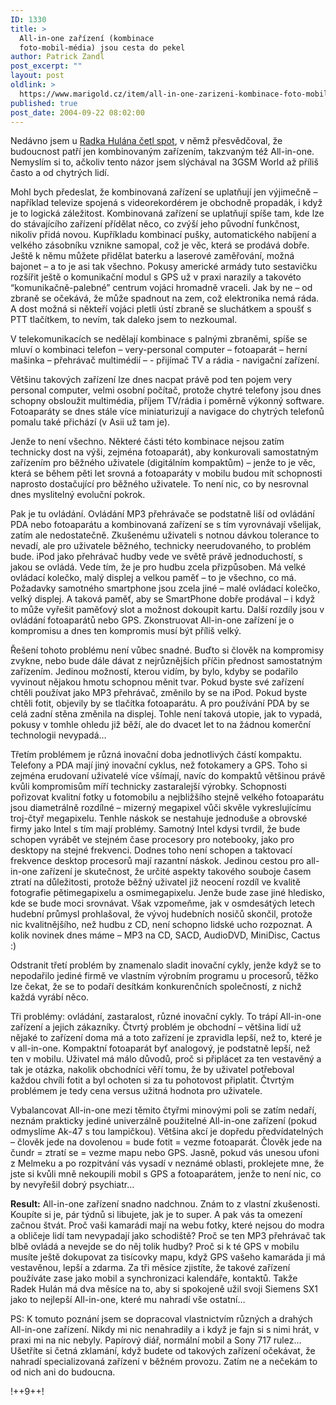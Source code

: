 ```yaml
---
ID: 1330
title: >
  All-in-one zařízení (kombinace
  foto-mobil-média) jsou cesta do pekel
author: Patrick Zandl
post_excerpt: ""
layout: post
oldlink: >
  https://www.marigold.cz/item/all-in-one-zarizeni-kombinace-foto-mobil-media-jsou-cesta-do-pekel
published: true
post_date: 2004-09-22 08:02:00
---
```

<p>
Nedávno jsem u <a href="http://hulan.info/blog/item/budoucnost-je-v-all-in-one-zarizenich">Radka Hulána četl spot</a>, v němž přesvědčoval, že budoucnost patří jen kombinovaným zařízením, takzvaným též All-in-one. Nemyslím si to, ačkoliv tento názor jsem slýchával na 3GSM World až příliš často a od chytrých lidí. </p>

<p>
Mohl bych předeslat, že kombinovaná zařízení se uplatňují jen výjimečně – například televize spojená s videorekordérem je obchodně propadák, i když je to logická záležitost. Kombinovaná zařízení se uplatňují spíše tam, kde lze do stávajícího zařízení přídělat něco, co zvýší jeho původní funkčnost, nikoliv přidá novou. Kupříkladu kombinací pušky, automatického nabíjení a velkého zásobníku vznikne samopal, což je věc, která se prodává dobře. Ještě k němu můžete přidělat baterku a laserové zaměřování, možná bajonet – a to je asi tak všechno. Pokusy americké armády tuto sestavičku rozšířit ještě o komunikační modul s GPS už v praxi narazily a takovéto &#8220;komunikačně-palebné&#8221; centrum vojáci hromadně vraceli. Jak by ne – od zbraně se očekává, že může spadnout na zem, což elektronika nemá ráda. A dost možná si někteří vojáci pletli ústí zbraně se sluchátkem a spoušť s PTT tlačítkem, to nevím, tak daleko jsem to nezkoumal.</p>

<p>
V telekomunikacích se nedělají kombinace s palnými zbraněmi, spíše se mluví o kombinaci telefon – very-personal computer – fotoaparát – herní mašinka – přehrávač multimédií – - přijímač TV a rádia - navigační zařízení. </p>

<p>
Většinu takových zařízení lze dnes nacpat právě pod ten pojem very personal computer, velmi osobní počítač, protože chytré telefony jsou dnes schopny obsloužit multimédia, příjem TV/rádia i poměrně výkonný software. Fotoaparáty se dnes stále více miniaturizují a navigace do chytrých telefonů pomalu také přichází (v Asii už tam je).</p>

<p>
Jenže to není všechno. Některé části této kombinace nejsou zatím technicky dost na výši, zejména fotoaparát), aby konkurovali samostatným zařízením pro běžného uživatele (digitálním kompaktům) – jenže to je věc, která se během pěti let srovná a fotoaparáty v mobilu budou mít schopnosti naprosto dostačující pro běžného uživatele. To není nic, co by nesrovnal dnes myslitelný evoluční pokrok.
</p>

<!--more--><p>
Pak je tu ovládání. Ovládání MP3 přehrávače se podstatně liší od ovládání PDA nebo fotoaparátu a kombinovaná zařízení se s tím vyrovnávají všelijak, zatím ale nedostatečně. Zkušenému uživateli s notnou dávkou tolerance to nevadí, ale pro uživatele běžného, technicky neerudovaného, to problém bude. iPod jako přehrávač hudby vede ve světě právě jednoduchostí, s jakou se ovládá. Vede tím, že je pro hudbu zcela přizpůsoben. Má velké ovládací kolečko, malý displej a velkou paměť – to je všechno, co má. Požadavky samotného smartphone jsou zcela jiné – malé ovládací kolečko, velký displej. A taková paměť, aby se SmartPhone dobře prodával – i když to může vyřešit paměťový slot a možnost dokoupit kartu. Další rozdíly jsou v ovládání fotoaparátů nebo GPS. Zkonstruovat All-in-one zařízení je o kompromisu a dnes ten kompromis musí být příliš velký. </p>

<p>
Řešení tohoto problému není vůbec snadné. Buďto si člověk na kompromisy zvykne, nebo bude dále dávat z nejrůznějších příčin přednost samostatným zařízením. Jedinou možností, kterou vidím, by bylo, kdyby se podařilo vyvinout nějakou hmotu schopnou měnit tvar. Pokud byste své zařízení chtěli používat jako MP3 přehrávač, změnilo by se na iPod. Pokud byste chtěli fotit, objevily by se tlačítka fotoaparátu. A pro používání PDA by se celá zadní stěna změnila na displej. Tohle není taková utopie, jak to vypadá, pokusy v tomhle ohledu již běží, ale do dvacet let to na žádnou komerční technologii nevypadá…</p>

<p>
Třetím problémem je různá inovační doba jednotlivých částí kompaktu.  Telefony a PDA mají jiný inovační cyklus, než fotokamery a GPS. Toho si zejména erudovaní uživatelé více všímají, navíc do kompaktů většinou právě kvůli kompromisům míří technicky zastaralejší výrobky. Schopnosti pořizovat kvalitní fotky u fotomobilu a nejbližšího stejně velkého fotoaparátu jsou diametrálně rozdílné – mizerný megapixel vůči skvěle vykreslujícímu troj-čtyř megapixelu. Tenhle náskok se nestahuje jednoduše a obrovské firmy jako Intel s tím mají problémy. Samotný Intel kdysi tvrdil, že bude schopen vyrábět ve stejném čase procesory pro notebooky, jako pro desktopy na stejné frekvenci. Dodnes toho není schopen a taktovací frekvence desktop procesorů mají razantní náskok. Jedinou cestou pro all-in-one zařízení je skutečnost, že určité aspekty takového souboje časem ztratí na důležitosti, protože běžný uživatel již neocení rozdíl ve kvalitě fotografie pětimegapixelu a osmimegapixelu. Jenže bude zase jiné hledisko, kde se bude moci srovnávat. Však vzpomeňme, jak v osmdesátých letech hudební průmysl prohlašoval, že vývoj hudebních nosičů skončil, protože nic kvalitnějšího, než hudbu z CD, není schopno lidské ucho rozpoznat. A kolik novinek dnes máme – MP3 na CD, SACD, AudioDVD, MiniDisc, Cactus :)</p>

<p>
Odstranit třetí problém by znamenalo sladit inovační cykly, jenže když se to nepodařilo jediné firmě ve vlastním výrobním programu u procesorů, těžko lze čekat, že se to podaří desítkám konkurenčních společností, z nichž každá vyrábí něco. </p>

<p>
Tři problémy: ovládání, zastaralost, různé inovační cykly. To trápí All-in-one zařízení a jejich zákazníky. Čtvrtý problém je obchodní – většina lidí už nějaké to zařízení doma má a toto zařízení je zpravidla lepší, než to, které je v all-in-one. Kompaktní fotoaparát byť analogový, je podstatně lepší, než ten v mobilu. Uživatel má málo důvodů, proč si připlácet za ten vestavěný a tak je otázka, nakolik obchodníci věří tomu, že by uživatel potřeboval každou chvíli fotit a byl ochoten si za tu pohotovost připlatit. Čtvrtým problémem je tedy cena versus užitná hodnota pro uživatele. </p>

<p>
Vybalancovat All-in-one mezi těmito čtyřmi minovými poli se zatím nedaří, neznám prakticky jediné univerzálně použitelné All-in-one zařízení (pokud odmyslíme Ak-47 s tou lampičkou). Většina akcí je dopředu předvídatelných – člověk jede na dovolenou = bude fotit = vezme fotoaparát. Člověk jede na čundr = ztratí se = vezme mapu nebo GPS. Jasně, pokud vás unesou ufoni z Melmeku a po rozpitvání vás vysadí v neznámé oblasti, proklejete mne, že jste si kvůli mně nekoupili mobil s GPS a fotoaparátem, jenže to není nic, co by nevyřešil dobrý psychiatr…</p>

<p>
<b>Result:</b> All-in-one zařízení snadno nadchnou. Znám to z vlastní zkušenosti. Koupíte si je, pár týdnů si libujete, jak je to super. A pak vás ta omezení začnou štvát. Proč vaši kamarádi mají na webu fotky, které nejsou do modra a obličeje lidí tam nevypadají jako schodiště? Proč se ten MP3 přehrávač tak blbě ovládá a nevejde se do něj tolik hudby? Proč si k té GPS v mobilu musíte ještě dokupovat za tisícovky mapu, když GPS vašeho kamaráda ji má vestavěnou, lepší a zdarma. Za tři měsíce zjistíte, že takové zařízení používáte zase jako mobil a synchronizaci kalendáře, kontaktů. Takže Radek Hulán má dva měsíce na to, aby si spokojeně užil svoji Siemens SX1 jako to nejlepší All-in-one, které mu nahradí vše ostatní…</p>

<p>
PS: K tomuto poznání jsem se dopracoval vlastnictvím různých a drahých All-in-one zařízení. Nikdy mi nic nenahradily a i když je fajn si s nimi hrát, v praxi mi na nic nebyly. Papírový diář, normální mobil a Sony 717 rulez… Ušetříte si četná zklamání, když budete od takových zařízení očekávat, že nahradí specializovaná zařízení v běžném provozu. Zatím ne a nečekám to od nich ani do budoucna.
</p>

<p>
!++9++!
</p>
